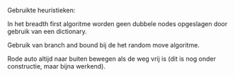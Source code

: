 Gebruikte heuristieken:

In het breadth first algoritme worden geen dubbele nodes opgeslagen door gebruik van een dictionary.

Gebruik van branch and bound bij de het random move algoritme.

Rode auto altijd naar buiten bewegen als de weg vrij is (dit is nog onder constructie, maar bijna werkend).
